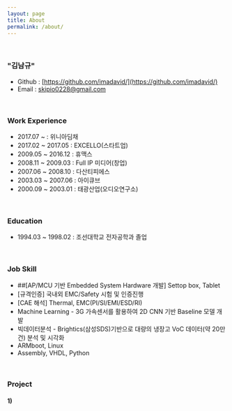 ```yaml
---
layout: page
title: About
permalink: /about/
---
```


<br/>

### "김남규"
- Github : [https://github.com/imadavid/](https://github.com/imadavid/)     
- Email : skipio0228@gmail.com

<br/>

### Work Experience

- 2017.07 ~            : 위니아딤채
- 2017.02 ~ 2017.05    : EXCELLO(스타트업)
- 2009.05 ~ 2016.12    : 휴맥스
- 2008.11 ~ 2009.03    : Full IP 미디어(창업)
- 2007.06 ~ 2008.10    : 다산티피에스
- 2003.03 ~ 2007.06    : 아이큐브
- 2000.09 ~ 2003.01    : 태광산업(오디오연구소)

<br/>

### Education
- 1994.03 ~ 1998.02 : 조선대학교 전자공학과 졸업

<br/>

### Job Skill
- ##[AP/MCU 기반 Embedded System Hardware 개발] Settop box, Tablet
- [규격인증] 국내외 EMC/Safety 시험 및 인증진행
- [CAE 해석] Thermal, EMC(PI/SI/EMI/ESD/RI)
- Machine Learning - 3G 가속센서를 활용하여 2D CNN 기반 Baseline 모델 개발
- 빅데이터분석 - Brightics(삼성SDS)기반으로 대량의 냉장고 VoC 데이터(약 20만건) 분석 및 시각화  
- ARMboot, Linux
- Assembly, VHDL, Python

<br/>

### Project 

#### <b> 1)
